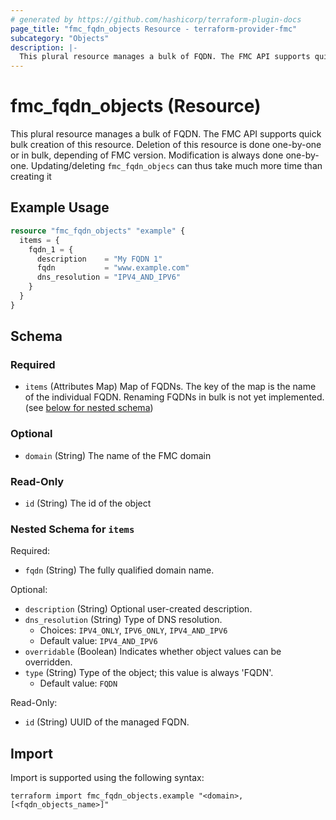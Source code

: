 ```yaml
---
# generated by https://github.com/hashicorp/terraform-plugin-docs
page_title: "fmc_fqdn_objects Resource - terraform-provider-fmc"
subcategory: "Objects"
description: |-
  This plural resource manages a bulk of FQDN. The FMC API supports quick bulk creation of this resource. Deletion of this resource is done one-by-one or in bulk, depending of FMC version. Modification is always done one-by-one. Updating/deleting fmc_fqdn_objecs can thus take much more time than creating it
---
```


# fmc_fqdn_objects (Resource)

This plural resource manages a bulk of FQDN. The FMC API supports quick bulk creation of this resource. Deletion of this resource is done one-by-one or in bulk, depending of FMC version. Modification is always done one-by-one. Updating/deleting `fmc_fqdn_objecs` can thus take much more time than creating it

## Example Usage

```terraform
resource "fmc_fqdn_objects" "example" {
  items = {
    fqdn_1 = {
      description    = "My FQDN 1"
      fqdn           = "www.example.com"
      dns_resolution = "IPV4_AND_IPV6"
    }
  }
}
```

<!-- schema generated by tfplugindocs -->
## Schema

### Required

- `items` (Attributes Map) Map of FQDNs. The key of the map is the name of the individual FQDN. Renaming FQDNs in bulk is not yet implemented. (see [below for nested schema](#nestedatt--items))

### Optional

- `domain` (String) The name of the FMC domain

### Read-Only

- `id` (String) The id of the object

<a id="nestedatt--items"></a>
### Nested Schema for `items`

Required:

- `fqdn` (String) The fully qualified domain name.

Optional:

- `description` (String) Optional user-created description.
- `dns_resolution` (String) Type of DNS resolution.
  - Choices: `IPV4_ONLY`, `IPV6_ONLY`, `IPV4_AND_IPV6`
  - Default value: `IPV4_AND_IPV6`
- `overridable` (Boolean) Indicates whether object values can be overridden.
- `type` (String) Type of the object; this value is always 'FQDN'.
  - Default value: `FQDN`

Read-Only:

- `id` (String) UUID of the managed FQDN.

## Import

Import is supported using the following syntax:

```shell
terraform import fmc_fqdn_objects.example "<domain>,[<fqdn_objects_name>]"
```
